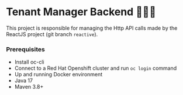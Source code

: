 # Tenant Manager Backend 🚀🚀🚀

This project is responsible for managing the Http API calls made by the ReactJS project (git branch `reactive`).

### Prerequisites
- Install oc-cli
- Connect to a Red Hat Openshift cluster and run `oc login` command
- Up and running Docker environment
- Java 17
- Maven 3.8+